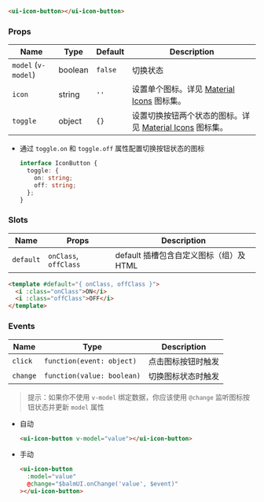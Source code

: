 ```html
<ui-icon-button></ui-icon-button>
```

### Props

| Name                | Type    | Default | Description                                                          |
| ------------------- | ------- | ------- | -------------------------------------------------------------------- |
| `model` (`v-model`) | boolean | `false` | 切换状态                                                             |
| `icon`              | string  | `''`    | 设置单个图标。详见 [Material Icons](/#/icons) 图标集。               |
| `toggle`            | object  | `{}`    | 设置切换按钮两个状态的图标。详见 [Material Icons](/#/icons) 图标集。 |

- 通过 `toggle.on` 和 `toggle.off` 属性配置切换按钮状态的图标

  ```ts
  interface IconButton {
    toggle: {
      on: string;
      off: string;
    };
  }
  ```

### Slots

| Name      | Props                 | Description                             |
| --------- | --------------------- | --------------------------------------- |
| `default` | `onClass`, `offClass` | default 插槽包含自定义图标（组）及 HTML |

```html
<template #default="{ onClass, offClass }">
  <i :class="onClass">ON</i>
  <i :class="offClass">OFF</i>
</template>
```

### Events

| Name     | Type                       | Description        |
| -------- | -------------------------- | ------------------ |
| `click`  | `function(event: object)`  | 点击图标按钮时触发 |
| `change` | `function(value: boolean)` | 切换图标状态时触发 |

> 提示：如果你不使用 `v-model` 绑定数据，你应该使用 `@change` 监听图标按钮状态并更新 `model` 属性

- 自动

  ```html
  <ui-icon-button v-model="value"></ui-icon-button>
  ```

- 手动

  ```html
  <ui-icon-button
    :model="value"
    @change="$balmUI.onChange('value', $event)"
  ></ui-icon-button>
  ```

